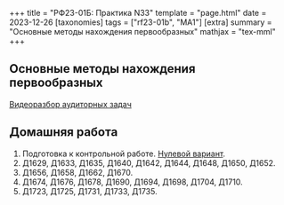 +++
title = "РФ23-01Б: Практика N33"
template = "page.html"
date = 2023-12-26
[taxonomies]
tags = ["rf23-01b", "MA1"]
[extra]
summary = "Основные методы нахождения первообразных"
mathjax = "tex-mml"
+++

<!-- more -->
## Основные методы нахождения первообразных

[Видеоразбор аудиторных задач](https://youtu.be/xty1Bfbqr80)

## Домашняя работа
1. Подготовка к контрольной работе. [Нулевой вариант](/MA1_Test2_v0.pdf).
2. Д1629, Д1633, Д1635, Д1640, Д1642, Д1644, Д1648, Д1650, Д1652.
3. Д1656, Д1658, Д1662, Д1670.
4. Д1674, Д1676, Д1678, Д1690, Д1694, Д1698, Д1704, Д1710.
5. Д1723, Д1725, Д1731, Д1733, Д1735.